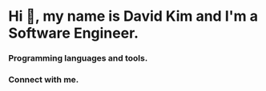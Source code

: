 # Hi :wave:, my name is David Kim and I'm a Software Engineer.

### Programming languages and tools.

### Connect with me.